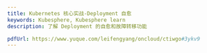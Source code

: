 ```yaml
---
title: Kubernetes 核心实战-Deployment 自愈
keywords: Kubesphere, Kubesphere learn
description: 了解 Deployment 的自愈和故障转移功能

pdfUrl: https://www.yuque.com/leifengyang/oncloud/ctiwgo#3ykv9
---
```


